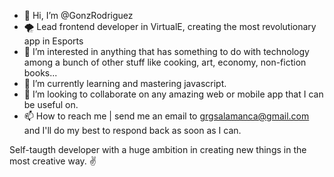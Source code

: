 - 👋 Hi, I’m @GonzRodriguez
- 🌪 Lead frontend developer in VirtualE, creating the most revolutionary app in Esports
- 👀 I’m interested in anything that has something to do with technology among a bunch of other stuff like cooking, art, economy, non-fiction books...
- 🌱 I’m currently learning and mastering javascript.
- 💞️ I’m looking to collaborate on any amazing web or mobile app that I can be useful on. 
- 📫 How to reach me | send me an email to grgsalamanca@gmail.com and I'll do my best to respond back as soon as I can. 

Self-taugth developer with a huge ambition in creating new things in the most creative way.  ✌

<!---
GonzRodriguez/GonzRodriguez is a ✨ special ✨ repository because its `README.md` (this file) appears on your GitHub profile.
You can click the Preview link to take a look at your changes.
--->
